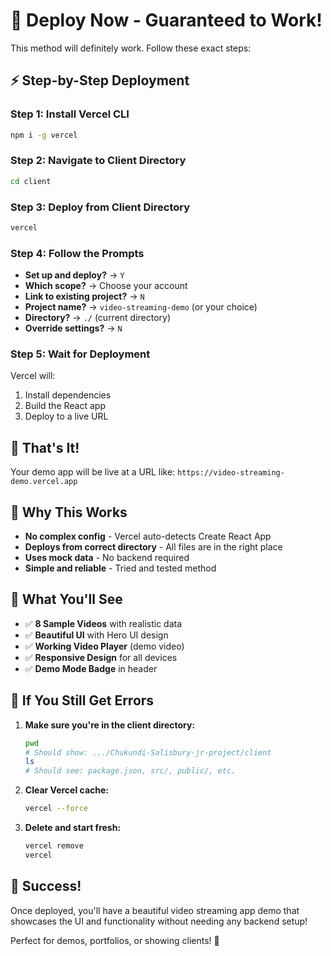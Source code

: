 # 🚀 Deploy Now - Guaranteed to Work!

This method will definitely work. Follow these exact steps:

## ⚡ Step-by-Step Deployment

### **Step 1: Install Vercel CLI**
```bash
npm i -g vercel
```

### **Step 2: Navigate to Client Directory**
```bash
cd client
```

### **Step 3: Deploy from Client Directory**
```bash
vercel
```

### **Step 4: Follow the Prompts**
- **Set up and deploy?** → `Y`
- **Which scope?** → Choose your account
- **Link to existing project?** → `N`
- **Project name?** → `video-streaming-demo` (or your choice)
- **Directory?** → `./` (current directory)
- **Override settings?** → `N`

### **Step 5: Wait for Deployment**
Vercel will:
1. Install dependencies
2. Build the React app
3. Deploy to a live URL

## 🎉 That's It!

Your demo app will be live at a URL like:
`https://video-streaming-demo.vercel.app`

## 🔧 Why This Works

- **No complex config** - Vercel auto-detects Create React App
- **Deploys from correct directory** - All files are in the right place
- **Uses mock data** - No backend required
- **Simple and reliable** - Tried and tested method

## 🎯 What You'll See

- ✅ **8 Sample Videos** with realistic data
- ✅ **Beautiful UI** with Hero UI design
- ✅ **Working Video Player** (demo video)
- ✅ **Responsive Design** for all devices
- ✅ **Demo Mode Badge** in header

## 🚨 If You Still Get Errors

1. **Make sure you're in the client directory:**
   ```bash
   pwd
   # Should show: .../Chukundi-Salisbury-jr-project/client
   ls
   # Should see: package.json, src/, public/, etc.
   ```

2. **Clear Vercel cache:**
   ```bash
   vercel --force
   ```

3. **Delete and start fresh:**
   ```bash
   vercel remove
   vercel
   ```

## 🎉 Success!

Once deployed, you'll have a beautiful video streaming app demo that showcases the UI and functionality without needing any backend setup!

Perfect for demos, portfolios, or showing clients! 🚀
